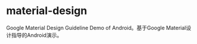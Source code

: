 # material-design
Google Material Design Guideline Demo of Android。基于Google Material设计指导的Android演示。
